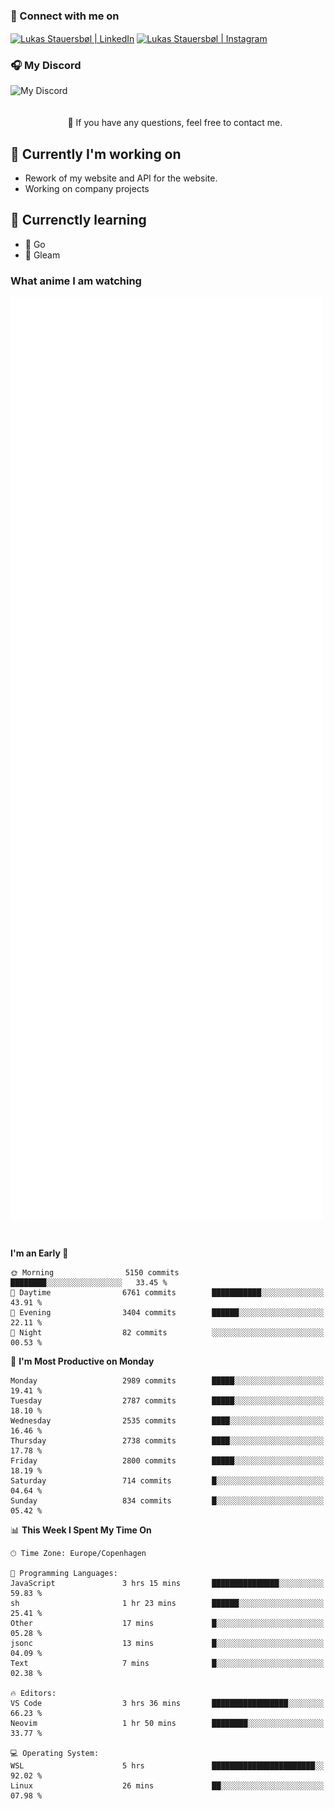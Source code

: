 ### 🔗 Connect with me on
<a href="https://www.instagram.com/lukas_stauersbol" target="_blank"><img align="center" src="https://raw.githubusercontent.com/stauersbol/stauersbol/main/images/instagram.svg" alt="Lukas Stauersbøl | LinkedIn" width="30px"/></a>
<a href="https://www.linkedin.com/in/lukas-stauersbol/" target="_blank"><img align="center" src="https://raw.githubusercontent.com/stauersbol/stauersbol/main/images/linkedin.svg" alt="Lukas Stauersbøl | Instagram" width="30px"/></a>

<p align="center">
 <h3>🎧 My Discord</h3>
 <img align="left" height="55px" src="https://discord.c99.nl/widget/theme-2/147806323323568128.png" alt="My Discord" />
</p>

<br/>
<br/>
<br/>
💬 If you have any questions, feel free to contact me.

## 🔭 Currently I'm working on
- Rework of my website and API for the website.
- Working on company projects
 
## 🌱 Currenctly learning
- 💙 Go
- 💜 Gleam

### What anime I am watching
<a href="https://anilist.co/user/slashiy/" align="center"><img align="center" width="500px" src="metrics.plugin.personal.anilist.svg" /></a>

<br/>

<!--START_SECTION:waka-->
**I'm an Early 🐤** 

```text
🌞 Morning                5150 commits        ████████░░░░░░░░░░░░░░░░░   33.45 % 
🌆 Daytime                6761 commits        ███████████░░░░░░░░░░░░░░   43.91 % 
🌃 Evening                3404 commits        ██████░░░░░░░░░░░░░░░░░░░   22.11 % 
🌙 Night                  82 commits          ░░░░░░░░░░░░░░░░░░░░░░░░░   00.53 % 
```
📅 **I'm Most Productive on Monday** 

```text
Monday                   2989 commits        █████░░░░░░░░░░░░░░░░░░░░   19.41 % 
Tuesday                  2787 commits        █████░░░░░░░░░░░░░░░░░░░░   18.10 % 
Wednesday                2535 commits        ████░░░░░░░░░░░░░░░░░░░░░   16.46 % 
Thursday                 2738 commits        ████░░░░░░░░░░░░░░░░░░░░░   17.78 % 
Friday                   2800 commits        █████░░░░░░░░░░░░░░░░░░░░   18.19 % 
Saturday                 714 commits         █░░░░░░░░░░░░░░░░░░░░░░░░   04.64 % 
Sunday                   834 commits         █░░░░░░░░░░░░░░░░░░░░░░░░   05.42 % 
```


📊 **This Week I Spent My Time On** 

```text
🕑︎ Time Zone: Europe/Copenhagen

💬 Programming Languages: 
JavaScript               3 hrs 15 mins       ███████████████░░░░░░░░░░   59.83 % 
sh                       1 hr 23 mins        ██████░░░░░░░░░░░░░░░░░░░   25.41 % 
Other                    17 mins             █░░░░░░░░░░░░░░░░░░░░░░░░   05.28 % 
jsonc                    13 mins             █░░░░░░░░░░░░░░░░░░░░░░░░   04.09 % 
Text                     7 mins              █░░░░░░░░░░░░░░░░░░░░░░░░   02.38 % 

🔥 Editors: 
VS Code                  3 hrs 36 mins       █████████████████░░░░░░░░   66.23 % 
Neovim                   1 hr 50 mins        ████████░░░░░░░░░░░░░░░░░   33.77 % 

💻 Operating System: 
WSL                      5 hrs               ███████████████████████░░   92.02 % 
Linux                    26 mins             ██░░░░░░░░░░░░░░░░░░░░░░░   07.98 % 
```


<!--END_SECTION:waka-->
